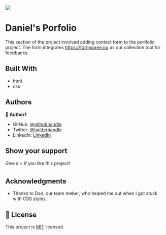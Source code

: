 ![](https://img.shields.io/badge/Microverse-blueviolet)

# Daniel's Porfolio

This section of the project involved adding contact form to the portfolio project.
The form integrates https://formspree.io/ as our collection tool for feedbacks.


## Built With

- html
- css




## Authors

👤 **Author1**

- GitHub: [@githubhandle](https://github.com/Dinicharia)
- Twitter: [@twitterhandle](https://twitter.com/Icharian)
- LinkedIn: [LinkedIn](https://www.linkedin.com/in/daniel-njoroge-3651a2a5/)



## Show your support

Give a ⭐️ if you like this project!

## Acknowledgments

- Thanks to Dan, our team meber, who helped me out when I got stuck with CSS styles.

## 📝 License

This project is [MIT](./LICENSE) licensed.


